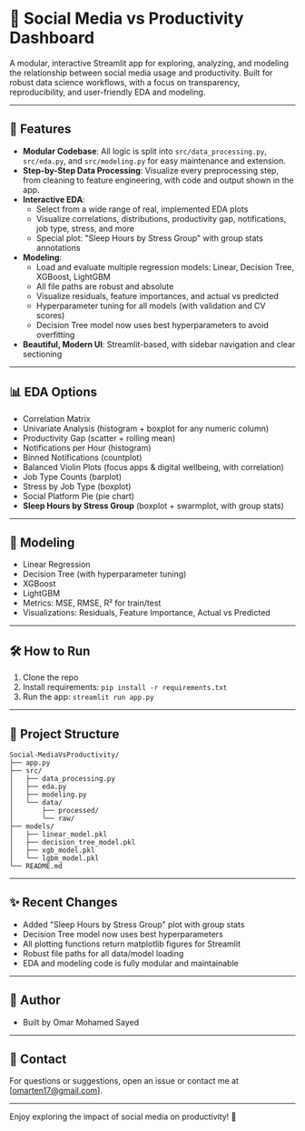# 📱 Social Media vs Productivity Dashboard

A modular, interactive Streamlit app for exploring, analyzing, and modeling the relationship between social media usage and productivity. Built for robust data science workflows, with a focus on transparency, reproducibility, and user-friendly EDA and modeling.

---

## 🚀 Features

- **Modular Codebase**: All logic is split into `src/data_processing.py`, `src/eda.py`, and `src/modeling.py` for easy maintenance and extension.
- **Step-by-Step Data Processing**: Visualize every preprocessing step, from cleaning to feature engineering, with code and output shown in the app.
- **Interactive EDA**: 
  - Select from a wide range of real, implemented EDA plots
  - Visualize correlations, distributions, productivity gap, notifications, job type, stress, and more
  - Special plot: "Sleep Hours by Stress Group" with group stats annotations
- **Modeling**:
  - Load and evaluate multiple regression models: Linear, Decision Tree, XGBoost, LightGBM
  - All file paths are robust and absolute
  - Visualize residuals, feature importances, and actual vs predicted
  - Hyperparameter tuning for all models (with validation and CV scores)
  - Decision Tree model now uses best hyperparameters to avoid overfitting
- **Beautiful, Modern UI**: Streamlit-based, with sidebar navigation and clear sectioning

---

## 📊 EDA Options
- Correlation Matrix
- Univariate Analysis (histogram + boxplot for any numeric column)
- Productivity Gap (scatter + rolling mean)
- Notifications per Hour (histogram)
- Binned Notifications (countplot)
- Balanced Violin Plots (focus apps & digital wellbeing, with correlation)
- Job Type Counts (barplot)
- Stress by Job Type (boxplot)
- Social Platform Pie (pie chart)
- **Sleep Hours by Stress Group** (boxplot + swarmplot, with group stats)

---

## 🤖 Modeling
- Linear Regression
- Decision Tree (with hyperparameter tuning)
- XGBoost
- LightGBM
- Metrics: MSE, RMSE, R² for train/test
- Visualizations: Residuals, Feature Importance, Actual vs Predicted

---

## 🛠️ How to Run
1. Clone the repo
2. Install requirements: `pip install -r requirements.txt`
3. Run the app: `streamlit run app.py`

---

## 📂 Project Structure
```
Social-MediaVsProductivity/
├── app.py
├── src/
│   ├── data_processing.py
│   ├── eda.py
│   ├── modeling.py
│   └── data/
│       ├── processed/
│       └── raw/
├── models/
│   ├── linear_model.pkl
│   ├── decision_tree_model.pkl
│   ├── xgb_model.pkl
│   └── lgbm_model.pkl
└── README.md
```

---

## ✨ Recent Changes
- Added "Sleep Hours by Stress Group" plot with group stats
- Decision Tree model now uses best hyperparameters
- All plotting functions return matplotlib figures for Streamlit
- Robust file paths for all data/model loading
- EDA and modeling code is fully modular and maintainable

---

## 👤 Author
- Built by Omar Mohamed Sayed

---

## 📧 Contact
For questions or suggestions, open an issue or contact me at [omarten17@gmail.com].

---

Enjoy exploring the impact of social media on productivity! 🚀
